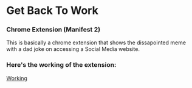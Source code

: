 # Get Back To Work
### Chrome Extension (Manifest 2)

This is basically a chrome extension that shows the dissapointed meme with a dad joke on accessing a Social Media website.


### Here's the working of the extension:
[Working](https://drive.google.com/file/d/101lAOjicQptFnD_1KQHpu0ZpVQ056YOq/view?usp=sharing)
